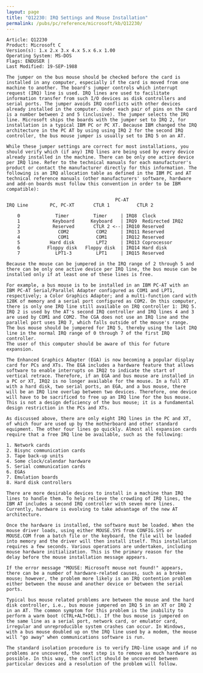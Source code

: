 ```yaml
---
layout: page
title: "Q12230: IRQ Settings and Mouse Installation"
permalink: /pubs/pc/reference/microsoft/kb/Q12230/
---
```


	Article: Q12230
	Product: Microsoft C
	Version(s): 1.x 2.x 3.x 4.x 5.x 6.x 1.00
	Operating System: MS-DOS
	Flags: ENDUSER |
	Last Modified: 19-SEP-1988
	
	The jumper on the bus mouse should be checked before the card is
	installed in any computer, especially if the card is moved from one
	machine to another. The board's jumper controls which interrupt
	request (IRQ) line is used. IRQ lines are used to facilitate
	information transfer from such I/O devices as disk controllers and
	serial ports. The jumper avoids IRQ conflicts with other devices
	already installed in the computer. Under each pair of pins on the card
	is a number between 2 and 5 (inclusive). The jumper selects the IRQ
	line. Microsoft ships the boards with the jumper set to IRQ 2, for
	installation in a typical IBM PC or PC XT. Because IBM changed the IRQ
	architecture in the PC AT by using using IRQ 2 for the second IRQ
	controller, the bus mouse jumper is usually set to IRQ 5 on an AT.
	
	While these jumper settings are correct for most installations, you
	should verify which (if any) IRQ lines are being used by every device
	already installed in the machine. There can be only one active device
	per IRQ line. Refer to the technical manuals for each manufacturer's
	product or contact the manufacturer directly for this information. The
	following is an IRQ allocation table as defined in the IBM PC and AT
	technical reference manuals (other manufacturers' software, hardware
	and add-on boards must follow this convention in order to be IBM
	compatible):
	
	                                        PC-AT
	IRQ Line        PC, PC-XT       CTLR 1          CTLR 2
	
	    0             Timer         Timer     | IRQ8  Clock
	    1            Keyboard      Keyboard   | IRQ9  Redirected IRQ2
	    2            Reserved       CTLR 2 <--| IRQ10 Reserved
	    3              COM2          COM2     | IRQ11 Reserved
	    4              COM1          COM1     | IRQ12 Reserved
	    5           Hard disk        LPT2     | IRQ13 Coprocessor
	    6          Floppy disk   Floppy disk  | IRQ14 Hard disk
	    7             LPT1-3         LPT1     | IRQ15 Reserved
	
	Because the mouse can be jumpered in the IRQ range of 2 through 5 and
	there can be only one active device per IRQ line, the bus mouse can be
	installed only if at least one of these lines is free.
	
	For example, a bus mouse is to be installed in an IBM PC-AT with an
	IBM PC-AT Serial/Parallel Adapter configured as COM1 and LPT1,
	respectively; a Color Graphics Adapter; and a multi-function card with
	128K of memory and a serial port configured as COM2. On this computer,
	there is only one IRQ line still available on IRQ controller 1: IRQ 5.
	IRQ 2 is used by the AT's second IRQ controller and IRQ lines 4 and 3
	are used by COM1 and COM2. The CGA does not use an IRQ line and the
	parallel port uses IRQ 7, which falls outside of the mouse's range.
	The bus mouse should be jumpered for IRQ 5, thereby using the last IRQ
	line in the normal IRQ range of 0 through 7 of the first IRQ controller.
	The user of this computer should be aware of this for future
	expansion.
	
	The Enhanced Graphics Adapter (EGA) is now becoming a popular display
	card for PCs and XTs. The EGA includes a hardware feature that allows
	software to enable interrupts on IRQ2 to indicate the start of
	vertical retrace. Therefore, if an EGA and bus mouse are installed in
	a PC or XT, IRQ2 is no longer available for the mouse. In a full XT
	with a hard disk, two serial ports, an EGA, and a bus mouse, there
	will be an IRQ line overlap between two devices. Therefore, one device
	will have to be sacrificed to free up an IRQ line for the bus mouse.
	This is not a design deficiency of the bus mouse; it is a fundamental
	design restriction in the PCs and XTs.
	
	As discussed above, there are only eight IRQ lines in the PC and XT,
	of which four are used up by the motherboard and other standard
	equipment. The other four lines go quickly. Almost all expansion cards
	require that a free IRQ line be available, such as the following:
	
	1. Network cards
	2. Bisync communication cards
	3. Tape back-up units
	4. Some clock/calendar hardware
	5. Serial communication cards
	6. EGAs
	7. Emulation boards
	8. Hard disk controllers
	
	There are more desirable devices to install in a machine than IRQ
	lines to handle them. To help relieve the crowding of IRQ lines, the
	IBM AT includes a second IRQ controller with seven more lines.
	Currently, hardware is evolving to take advantage of the new AT
	architecture.
	
	Once the hardware is installed, the software must be loaded. When the
	mouse driver loads, using either MOUSE.SYS from CONFIG.SYS or
	MOUSE.COM from a batch file or the keyboard, the file will be loaded
	into memory and the driver will then install itself. This installation
	requires a few seconds. Various operations are undertaken, including
	mouse hardware initialization. This is the primary reason for the
	delay before the mouse installation message appears.
	
	If the error message "MOUSE: Microsoft mouse not found!" appears,
	there can be a number of hardware-related causes, such as a broken
	mouse; however, the problem more likely is an IRQ contention problem
	either between the mouse and another device or between the serial
	ports.
	
	Typical bus mouse related problems are between the mouse and the hard
	disk controller, i.e., bus mouse jumpered on IRQ 5 in an XT or IRQ 2
	in an AT. The common symptom for this problem is the inability to
	perform a warm boot (CTRL+ALT+DEL). If the bus mouse is jumpered on
	the same line as a serial port, network card, or emulator card,
	irregular and unreproducible system crashes can occur. In Windows,
	with a bus mouse doubled up on the IRQ line used by a modem, the mouse
	will "go away" when communications software is run.
	
	The standard isolation procedure is to verify IRQ-line usage and if no
	problems are uncovered, the next step is to remove as much hardware as
	possible. In this way, the conflict should be uncovered between
	particular devices and a resolution of the problem will follow.
